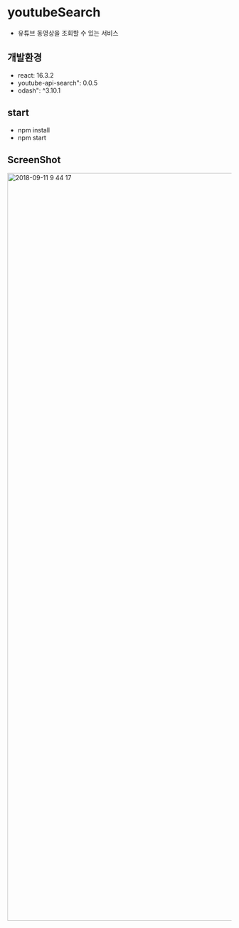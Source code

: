 # youtubeSearch

* 유튜브 동영상을 조회할 수 있는 서비스

## 개발환경
* react: 16.3.2
* youtube-api-search": 0.0.5
* odash": ^3.10.1

## start
* npm install
* npm start 

## ScreenShot
<img width="1680" alt="2018-09-11 9 44 17" src="https://user-images.githubusercontent.com/26926312/45360929-db9a0600-b60b-11e8-8cc2-b1fd0a23a889.png">
